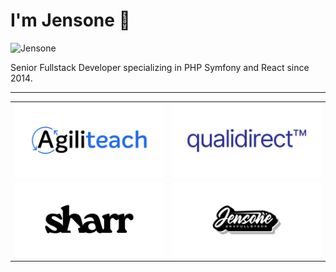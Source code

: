 # I'm Jensone 👋

![Jensone](https://agiliteach.b-cdn.net/medias/images/b-linkedin.jpg)

Senior Fullstack Developer specializing in PHP Symfony and React since 2014.

---

<table>
  <tbody>
    <tr>
      <td width="50%" align="center">
        <a href="https://agiliteach.org">
          <img alt="" src="https://raw.githubusercontent.com/jensone/jensone/master/agiliteach.png" />
        </a>
      </td>
      <td width="50%" align="center">
        <a href="#">
          <img alt="" src="https://raw.githubusercontent.com/jensone/jensone/master/qualidirect.png" />
        </a>
      </td>
    </tr>
    <tr>
      <td width="50%" align="center">
        <a href="#">
          <img alt="" src="https://raw.githubusercontent.com/jensone/jensone/master/sharr.png" />
        </a>
      </td>
      <td width="50%" align="center">
        <a href="#">
          <img alt="" src="https://raw.githubusercontent.com/jensone/jensone/master/jensone.png" />
        </a>
      </td>
    </tr>
  </tbody>
</table>
